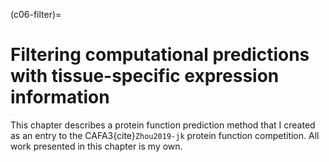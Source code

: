 (c06-filter)=
# Filtering computational predictions with tissue-specific expression information

This chapter describes a protein function prediction method that I created as an entry to the CAFA3{cite}`Zhou2019-jk` protein function competition. All work presented in this chapter is my own. 

[//]: # (TODO: Explain the structure of this chapter here)

